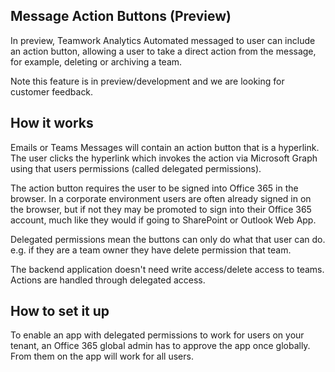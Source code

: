 

## Message Action Buttons (Preview)

In preview, Teamwork Analytics Automated messaged to user can include an action button, allowing a user to take a direct action from the message, for example, deleting or archiving a team.

Note this feature is in preview/development and we are looking for customer feedback.

## How it works

Emails or Teams Messages will contain an action button that is a hyperlink. The user clicks the hyperlink which invokes the action via Microsoft Graph using that users permissions (called delegated permissions). 

The action button requires the user to be signed into Office 365 in the browser. In a corporate environment users are often already signed in on the browser, but if not they may be promoted to sign into their Office 365 account, much like they would if going to SharePoint or Outlook Web App.

Delegated permissions mean the buttons can only do what that user can do. e.g. if they are a team owner they have delete permission that team. 

The backend application doesn't need write access/delete access to teams. Actions are handled through delegated access.

## How to set it up

To enable an app with delegated permissions to work for users on your tenant, an Office 365 global admin has to approve the app once globally. From them on the app will work for all users. 

